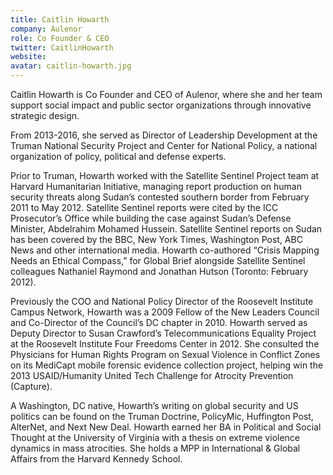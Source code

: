 ```yaml
---
title: Caitlin Howarth
company: Aulenor
role: Co Founder & CEO
twitter: CaitlinHowarth
website: 
avatar: caitlin-howarth.jpg
---
```

Caitlin Howarth is Co Founder and CEO of Aulenor, where she and her team support social impact and public sector organizations through innovative strategic design.

From 2013-2016, she served as Director of Leadership Development at the Truman National Security Project and Center for National Policy, a national organization of policy, political and defense experts.

Prior to Truman, Howarth worked with the Satellite Sentinel Project team at Harvard Humanitarian Initiative, managing report production on human security threats along Sudan’s contested southern border from February 2011 to May 2012. Satellite Sentinel reports were cited by the ICC Prosecutor’s Office while building the case against Sudan’s Defense Minister, Abdelrahim Mohamed Hussein. Satellite Sentinel reports on Sudan has been covered by the BBC, New York Times, Washington Post, ABC News and other international media. Howarth co-authored “Crisis Mapping Needs an Ethical Compass,” for Global Brief alongside Satellite Sentinel colleagues Nathaniel Raymond and Jonathan Hutson (Toronto: February 2012).

Previously the COO and National Policy Director of the Roosevelt Institute Campus Network, Howarth was a 2009 Fellow of the New Leaders Council and Co-Director of the Council’s DC chapter in 2010. Howarth served as Deputy Director to Susan Crawford’s Telecommunications Equality Project at the Roosevelt Institute Four Freedoms Center in 2012. She consulted the Physicians for Human Rights Program on Sexual Violence in Conflict Zones on its MediCapt mobile forensic evidence collection project, helping win the 2013 USAID/Humanity United Tech Challenge for Atrocity Prevention (Capture).

A Washington, DC native, Howarth’s writing on global security and US politics can be found on the Truman Doctrine, PolicyMic, Huffington Post, AlterNet, and Next New Deal. Howarth earned her BA in Political and Social Thought at the University of Virginia with a thesis on extreme violence dynamics in mass atrocities. She holds a MPP in International & Global Affairs from the Harvard Kennedy School.
